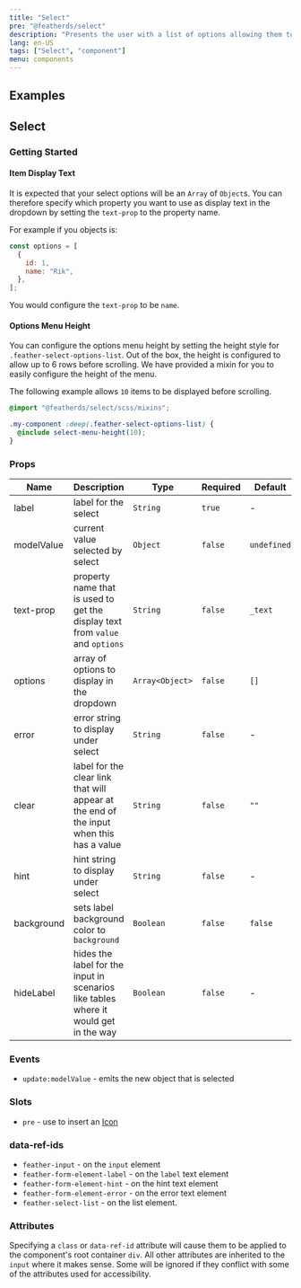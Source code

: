 ```yaml
---
title: "Select"
pre: "@featherds/select"
description: "Presents the user with a list of options allowing them to select a single option from the menu."
lang: en-US
tags: ["Select", "component"]
menu: components
---
```


## Examples

<Select-Examples />

## Select

### Getting Started

#### Item Display Text

It is expected that your select options will be an `Array` of `Object`s. You can therefore specify which property you want to use as display text in the dropdown by setting the `text-prop` to the property name.

For example if you objects is:

```js
const options = [
  {
    id: 1,
    name: "Rik",
  },
];
```

You would configure the `text-prop` to be `name`.

#### Options Menu Height

You can configure the options menu height by setting the height style for `.feather-select-options-list`. Out of the box, the height is configured to allow up to 6 rows before scrolling. We have provided a mixin for you to easily configure the height of the menu.

The following example allows `10` items to be displayed before scrolling.

```scss
@import "@featherds/select/scss/mixins";

.my-component :deep(.feather-select-options-list) {
  @include select-menu-height(10);
}
```

### Props

| Name       | Description                                                                             | Type            | Required | Default     |
| ---------- | --------------------------------------------------------------------------------------- | --------------- | -------- | ----------- |
| label      | label for the select                                                                    | `String`        | `true`   | -           |
| modelValue | current value selected by select                                                        | `Object`        | `false`  | `undefined` |
| text-prop  | property name that is used to get the display text from `value` and `options`           | `String`        | `false`  | `_text`     |
| options    | array of options to display in the dropdown                                             | `Array<Object>` | `false`  | `[]`        |
| error      | error string to display under select                                                    | `String`        | `false`  | -           |
| clear      | label for the clear link that will appear at the end of the input when this has a value | `String`        | `false`  | `""`        |
| hint       | hint string to display under select                                                     | `String`        | `false`  | -           |
| background | sets label background color to `background`                                             | `Boolean`       | `false`  | `false`     |
| hideLabel  | hides the label for the input in scenarios like tables where it would get in the way    | `Boolean`       | `false`  | -           |

### Events

- `update:modelValue` - emits the new object that is selected

### Slots

- `pre` - use to insert an [Icon](/components/icon)

### data-ref-ids

- `feather-input` - on the `input` element
- `feather-form-element-label` - on the `label` text element
- `feather-form-element-hint` - on the hint text element
- `feather-form-element-error` - on the error text element
- `feather-select-list` - on the list element.

### Attributes

Specifying a `class` or `data-ref-id` attribute will cause them to be applied to the component's root container `div`. All other attributes are inherited to the `input` where it makes sense. Some will be ignored if they conflict with some of the attributes used for accessibility.
